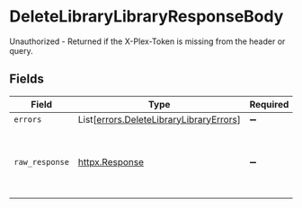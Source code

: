 # DeleteLibraryLibraryResponseBody

Unauthorized - Returned if the X-Plex-Token is missing from the header or query.


## Fields

| Field                                                                                        | Type                                                                                         | Required                                                                                     | Description                                                                                  |
| -------------------------------------------------------------------------------------------- | -------------------------------------------------------------------------------------------- | -------------------------------------------------------------------------------------------- | -------------------------------------------------------------------------------------------- |
| `errors`                                                                                     | List[[errors.DeleteLibraryLibraryErrors](../../models/errors/deletelibrarylibraryerrors.md)] | :heavy_minus_sign:                                                                           | N/A                                                                                          |
| `raw_response`                                                                               | [httpx.Response](https://www.python-httpx.org/api/#response)                                 | :heavy_minus_sign:                                                                           | Raw HTTP response; suitable for custom response parsing                                      |